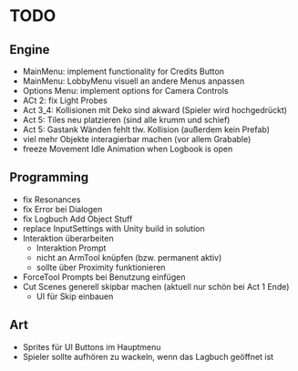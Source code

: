 # TODO
## Engine
- MainMenu: implement functionality for Credits Button
- MainMenu: LobbyMenu visuell an andere Menus anpassen
- Options Menu: implement options for Camera Controls
- ACt 2: fix Light Probes
- Act 3_4: Kollisionen mit Deko sind akward (Spieler wird hochgedrückt)
- Act 5: Tiles neu platzieren (sind alle krumm und schief)
- Act 5: Gastank Wänden fehlt tlw. Kollision (außerdem kein Prefab)
- viel mehr Objekte interagierbar machen (vor allem Grabable)
- freeze Movement Idle Animation when Logbook is open

## Programming
- fix Resonances
- fix Error bei Dialogen
- fix Logbuch Add Object Stuff
- replace InputSettings with Unity build in solution
- Interaktion überarbeiten
	- Interaktion Prompt
	- nicht an ArmTool knüpfen (bzw. permanent aktiv)
	- sollte über Proximity funktionieren
- ForceTool Prompts bei Benutzung einfügen
- Cut Scenes generell skipbar machen (aktuell nur schön bei Act 1 Ende)
	- UI für Skip einbauen

## Art
- Sprites für UI Buttons im Hauptmenu
- Spieler sollte aufhören zu wackeln, wenn das Lagbuch geöffnet ist